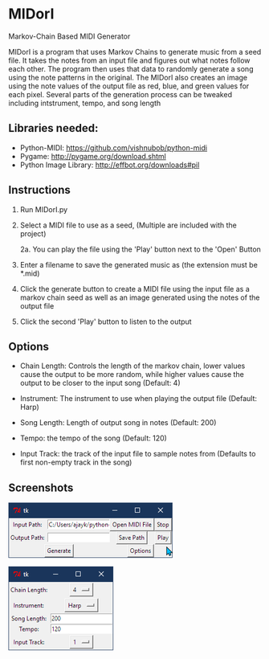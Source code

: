 # MIDorI
Markov-Chain Based MIDI Generator

MIDorI is a program that uses Markov Chains to generate music from a seed file.
It takes the notes from an input file and figures out what notes follow each other.
The program then uses that data to randomly generate a song using the note patterns in the original. The MIDorI also creates an image using the note values of the output file as red, blue, and green values for each pixel. Several parts of the generation process can be tweaked including intstrument, tempo, and song length

## Libraries needed:
* Python-MIDI: https://github.com/vishnubob/python-midi  
* Pygame: http://pygame.org/download.shtml  
* Python Image Library: http://effbot.org/downloads#pil  

## Instructions

1. Run MIDorI.py

2. Select a MIDI file to use as a seed, (Multiple are included with the project)
    
    2a. You can play the file using the 'Play' button next to the 'Open' Button

4. Enter a filename to save the generated music as (the extension must be *.mid)

5. Click the generate button to create a MIDI file using the input file as a markov chain seed
as well as an image generated using the notes of the output file

6. Click the second 'Play' button to listen to the output


## Options

* Chain Length: Controls the length of the markov chain, lower values cause the output to be more random, while higher values cause the output to be closer to the input song (Default: 4)

* Instrument: The instrument to use when playing the output file (Default: Harp)

* Song Length: Length of output song in notes (Default: 200)

* Tempo: the tempo of the song (Default: 120)

* Input Track: the track of the input file to sample notes from (Defaults to first non-empty track in the song)

## Screenshots

![](images/img_1.png)

![](images/img_2.png)
